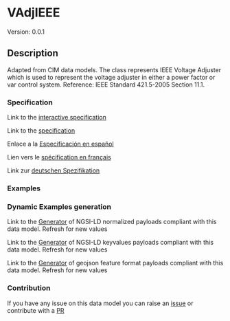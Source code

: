 # VAdjIEEE
Version: 0.0.1

## Description 

Adapted from CIM data models. The class represents IEEE Voltage Adjuster which is used to represent the voltage adjuster in either a power factor or var control system.  Reference: IEEE Standard 421.5-2005 Section 11.1.
### Specification

Link to the [interactive specification](https://swagger.lab.fiware.org/?url=https://github.com/smart-data-models/dataModel.EnergyCIM/blob/master/VAdjIEEE/swagger.yaml)

Link to the [specification](https://github.com/smart-data-models/dataModel.EnergyCIM/blob/master/VAdjIEEE/doc/spec.md)

Enlace a la [Especificación en español](https://github.com/smart-data-models/dataModel.EnergyCIM/blob/master/VAdjIEEE/doc/spec_ES.md)

Lien vers le [spécification en français](https://github.com/smart-data-models/dataModel.EnergyCIM/blob/master/VAdjIEEE/doc/spec_FR.md)

Link zur [deutschen Spezifikation](https://github.com/smart-data-models/dataModel.EnergyCIM/blob/master/VAdjIEEE/doc/spec_DE.md)
### Examples
### Dynamic Examples generation

Link to the [Generator](https://smartdatamodels.org/extra/ngsi-ld_generator.php?schemaUrl=https://raw.githubusercontent.com/smart-data-models/dataModel.EnergyCIM/master/VAdjIEEE/schema.json&email=info@smartdatamodels.org) of NGSI-LD normalized payloads compliant with this data model. Refresh for new values

Link to the [Generator](https://smartdatamodels.org/extra/ngsi-ld_generator_keyvalues.php?schemaUrl=https://raw.githubusercontent.com/smart-data-models/dataModel.EnergyCIM/master/VAdjIEEE/schema.json&email=info@smartdatamodels.org) of NGSI-LD keyvalues payloads compliant with this data model. Refresh for new values

Link to the [Generator](https://smartdatamodels.org/extra/geojson_features_generator_v1.0.php?schemaUrl=https://raw.githubusercontent.com/smart-data-models/dataModel.EnergyCIM/master/VAdjIEEE/schema.json&email=info@smartdatamodels.org) of geojson feature format payloads compliant with this data model. Refresh for new values
### Contribution

 If you have any issue on this data model you can raise an [issue](https://github.com/smart-data-models/dataModel.EnergyCIM/issues)  or contribute with a [PR](https://github.com/smart-data-models/dataModel.EnergyCIM/pulls)